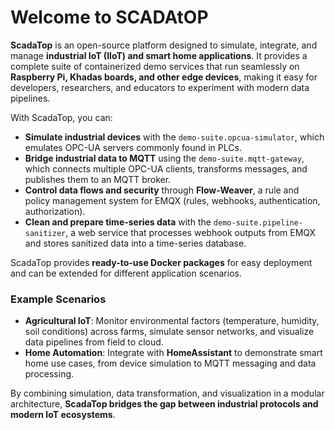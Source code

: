 
# Welcome to SCADAtOP

**ScadaTop** is an open-source platform designed to simulate, integrate, and manage **industrial IoT (IIoT) and smart home applications**.
It provides a complete suite of containerized demo services that run seamlessly on **Raspberry Pi, Khadas boards, and other edge devices**, making it easy for developers, researchers, and educators to experiment with modern data pipelines.

With ScadaTop, you can:

* **Simulate industrial devices** with the `demo-suite.opcua-simulator`, which emulates OPC-UA servers commonly found in PLCs.
* **Bridge industrial data to MQTT** using the `demo-suite.mqtt-gateway`, which connects multiple OPC-UA clients, transforms messages, and publishes them to an MQTT broker.
* **Control data flows and security** through **Flow-Weaver**, a rule and policy management system for EMQX (rules, webhooks, authentication, authorization).
* **Clean and prepare time-series data** with the `demo-suite.pipeline-sanitizer`, a web service that processes webhook outputs from EMQX and stores sanitized data into a time-series database.

ScadaTop provides **ready-to-use Docker packages** for easy deployment and can be extended for different application scenarios.

### Example Scenarios

* **Agricultural IoT**: Monitor environmental factors (temperature, humidity, soil conditions) across farms, simulate sensor networks, and visualize data pipelines from field to cloud.
* **Home Automation**: Integrate with **HomeAssistant** to demonstrate smart home use cases, from device simulation to MQTT messaging and data processing.

By combining simulation, data transformation, and visualization in a modular architecture, **ScadaTop bridges the gap between industrial protocols and modern IoT ecosystems**.

